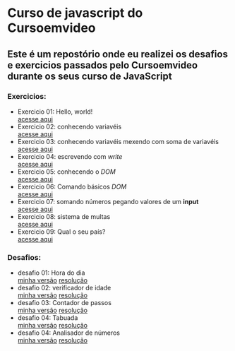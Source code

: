 <h1>Curso de javascript do Cursoemvideo</h1>
<h2>Este é um repostório onde eu realizei os desafios e exercicios passados pelo Cursoemvideo durante os seus curso de JavaScript</h2>

<h3>Exercicios:</h3>

<ul>
  <li>
   Exercicio 01: Hello, world!<br> 
   <a href="exercicios/aula04/ex001.html">acesse aqui</a>
  </li>

  <li>
   Exercicio 02: conhecendo variavéis<br>
   <a href="exercicios/aula06/ex002.html">acesse aqui</a>
  </li>
  
  <li>
   Exercicio 03: conhecendo variavéis mexendo com soma de variavéis<br>
   <a href="exercicios/aula06/ex003.html">acesse aqui</a>
  </li>
  
  <li>
   Exercicio 04:  escrevendo com <em>write</em><br>
   <a href="exercicios/aula06/ex004.html">acesse aqui</a>
  </li>
  
  <li>
   Exercicio 05: conhecendo o <em>DOM</em><br>
   <a href="exercicios/aula09/ex005.html">acesse aqui</a>
  </li>
  
  <li>
   Exercicio 06: Comando básicos <em>DOM</em><br>
   <a href="exercicios/aula10/ex006.html">acesse aqui</a>
  </li>
  
  <li>
   Exercicio 07: somando números pegando valores de um <strong>input</strong><br>
   <a href="exercicios/aula10/ex007.html">acesse aqui</a>
  </li>
   
  <li>
   Exercicio 08: sistema de multas<br>
   <a href="exercicios/aula11/ex010.html">acesse aqui</a>
  </li>
  
  <li>
   Exercicio 09: Qual o seu país?<br>
   <a href="exercicios/aula11/ex011.html">acesse aqui</a>
  </li>
</ul>

<h3>Desafios:</h3>
<ul>
  <li>
   desafio 01: Hora do dia<br>
   <a href="desafios/d002/pt01">minha versão</a>
   <a href="desafios/d002/pt02">resolução</a>
  </li>

  <li>
   desafio 02: verificador de idade<br>
   <a href="desafios/d003/pt01">minha versão</a>
   <a href="desafios/d003/pt02">resolução</a>
  </li>

  <li>
   desafio 03: Contador de passos<br>
   <a href="desafios/d004/pt01">minha versão</a>
   <a href="desafios/d004/pt02">resolução</a>
  </li>

  <li>
   desafio 04: Tabuada<br>
   <a href="desafios/d005/pt01">minha versão</a>
   <a href="desafios/d005/pt02">resolução</a>
  </li>

  <li>
   desafio 04: Analisador de números<br>
   <a href="desafios/d006/pt01">minha versão</a>
   <a href="desafios/d006/pt02">resolução</a>
  </li>
</ul>
